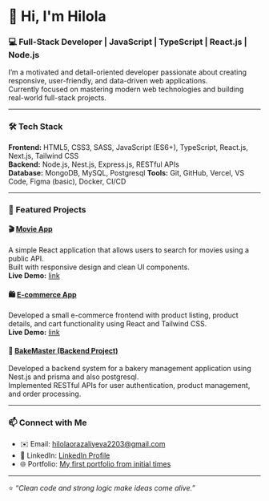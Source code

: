 # 👋 Hi, I'm Hilola  
### 💻 Full-Stack Developer | JavaScript | TypeScript | React.js | Node.js  

I’m a motivated and detail-oriented developer passionate about creating responsive, user-friendly, and data-driven web applications.  
Currently focused on mastering modern web technologies and building real-world full-stack projects.

---
### 🛠️ Tech Stack  
**Frontend:** HTML5, CSS3, SASS, JavaScript (ES6+), TypeScript, React.js, Next.js, Tailwind CSS  
**Backend:** Node.js, Nest.js, Express.js, RESTful APIs  
**Database:** MongoDB, MySQL, Postgresql 
**Tools:** Git, GitHub, Vercel, VS Code, Figma (basic), Docker, CI/CD

---

### 🚀 Featured Projects  

#### 🎬 [Movie App](https://github.com/Hilola22/movie_app2.git)  
A simple React application that allows users to search for movies using a public API.  
Built with responsive design and clean UI components.  
**Live Demo:** [link](https://movie-app-sigma-three-97.vercel.app)

#### 🛍️ [E-commerce App](https://github.com/Hilola22/team_work.git)  
Developed a small e-commerce frontend with product listing, product details, and cart functionality using React and Tailwind CSS.  
**Live Demo:** [link](https://team-work-woad.vercel.app)

#### 🍞 [BakeMaster (Backend Project)](https://github.com/Hilola22/bake_master.git)  
Developed a backend system for a bakery management application using Nest.js and prisma and also postgresql.  
Implemented RESTful APIs for user authentication, product management, and order processing.  

---

### 📫 Connect with Me  
- ✉️ Email: hilolaorazaliyeva2203@gmail.com 
- 💼 LinkedIn: [LinkedIn Profile](https://www.linkedin.com/in/hilola-o‘razaliyeva-459255342) 
- 🌐 Portfolio: [My first portfolio from initial times](https://portfolio-eosin-alpha-17.vercel.app/)

---

⭐️ *“Clean code and strong logic make ideas come alive.”*

